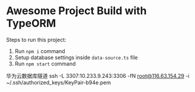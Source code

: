 # Awesome Project Build with TypeORM

Steps to run this project:

1. Run `npm i` command
2. Setup database settings inside `data-source.ts` file
3. Run `npm start` command

华为云数据库隧道
ssh -L 3307:10.233.9.243:3306 -fN root@116.63.154.29 -i ~/.ssh/authorized_keys/KeyPair-b94e.pem

